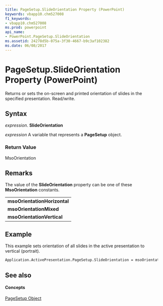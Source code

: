 ```yaml
---
title: PageSetup.SlideOrientation Property (PowerPoint)
keywords: vbapp10.chm527008
f1_keywords:
- vbapp10.chm527008
ms.prod: powerpoint
api_name:
- PowerPoint.PageSetup.SlideOrientation
ms.assetid: 24278d5b-075a-3f30-4667-b9c3af102382
ms.date: 06/08/2017
---
```



# PageSetup.SlideOrientation Property (PowerPoint)

Returns or sets the on-screen and printed orientation of slides in the specified presentation. Read/write.


## Syntax

 _expression_. **SlideOrientation**

 _expression_ A variable that represents a **PageSetup** object.


### Return Value

MsoOrientation


## Remarks

The value of the  **SlideOrientation** property can be one of these **MsoOrientation** constants.


||
|:-----|
|**msoOrientationHorizontal**|
|**msoOrientationMixed**|
|**msoOrientationVertical**|

## Example

This example sets orientation of all slides in the active presentation to vertical (portrait).


```vb
Application.ActivePresentation.PageSetup.SlideOrientation = msoOrientationVertical
```


## See also


#### Concepts


[PageSetup Object](PowerPoint.PageSetup.md)

